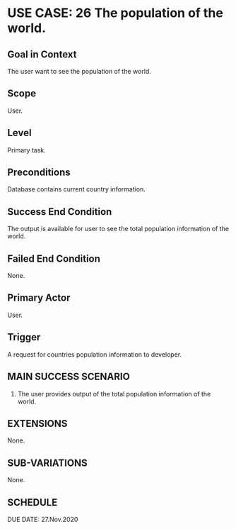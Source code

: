 USE CASE: 26 The population of the world.
=========

Goal in Context
------
The user want to see the population of the world.

Scope
----
User.

Level
---
Primary task.

Preconditions
---
Database contains current country information.

Success End Condition
----
The output is available for user to see the total population information of the world.

Failed End Condition
----
None.

Primary Actor
----
User.

Trigger
-----
A request for countries population information to developer.

MAIN SUCCESS SCENARIO
-----
1. The user provides output of the total population information of the world.

EXTENSIONS
-----
None.

SUB-VARIATIONS
----
None.

SCHEDULE
--
DUE DATE: 27.Nov.2020